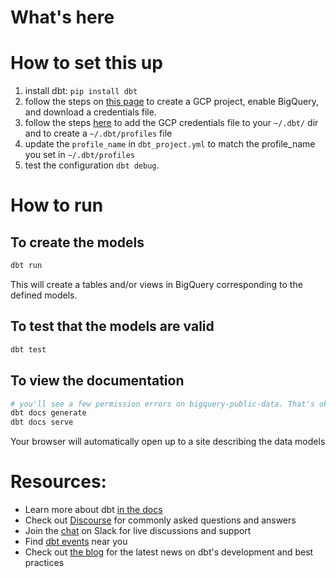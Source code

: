 # What's here


# How to set this up

1. install dbt: `pip install dbt`
2. follow the steps on [this page](https://docs.getdbt.com/tutorial/setting-up/)
   to create a GCP project, enable BigQuery, and download a credentials file.
3. follow the steps
   [here](https://docs.getdbt.com/tutorial/create-a-project-dbt-cli#connect-to-bigquery)
   to add the GCP credentials file to your `~/.dbt/` dir and to create a
   `~/.dbt/profiles` file
4. update the `profile_name` in `dbt_project.yml` to match the profile_name you
   set in `~/.dbt/profiles`
5. test the configuration `dbt debug`.

# How to run

## To create the models
```sh
dbt run
```
This will create a tables and/or views in BigQuery corresponding to the defined
models.

## To test that the models are valid
```sh
dbt test
```

## To view the documentation
```sh
# you'll see a few permission errors on bigquery-public-data. That's ok. 
dbt docs generate 
dbt docs serve
```
Your browser will automatically open up to a site describing the data models

# Resources:
- Learn more about dbt [in the docs](https://docs.getdbt.com/docs/introduction)
- Check out [Discourse](https://discourse.getdbt.com/) for commonly asked questions and answers
- Join the [chat](http://slack.getdbt.com/) on Slack for live discussions and support
- Find [dbt events](https://events.getdbt.com) near you
- Check out [the blog](https://blog.getdbt.com/) for the latest news on dbt's development and best practices

